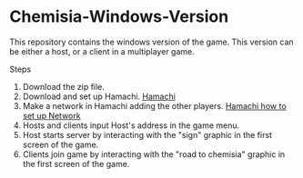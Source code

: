 # Chemisia-Windows-Version

This repository contains the windows version of the game. 
This version can be either a host, or a client in a multiplayer game. 


Steps

1. Download the zip file.  
2. Download and set up Hamachi. [Hamachi](https://www.vpn.net/)
3. Make a network in Hamachi adding the other players. [Hamachi how to set up Network](https://documentation.logmein.com/webhelp/EN/CentralUserGuide/LogMeIn/t_hamachi_nw_add.html)
4. Hosts and clients input Host's address in the game menu. 
5. Host starts server by interacting with the "sign" graphic in the first screen of the game. 
6. Clients join game by interacting with the "road to chemisia" graphic in the first screen
of the game. 
